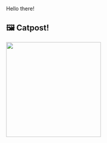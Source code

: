Hello there!



## 🖼️ Catpost!

<sub>
    <img src="https://cdn2.thecatapi.com/images/ebs.jpg" height="256">
</sub>

